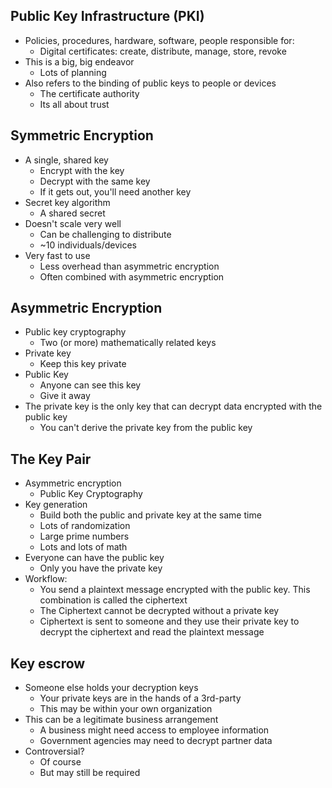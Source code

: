## Public Key Infrastructure (PKI)
- Policies, procedures, hardware, software, people responsible for:
	- Digital certificates: create, distribute, manage, store, revoke
- This is a big, big endeavor
	- Lots of planning
- Also refers to the binding of public keys to people or devices
	- The certificate authority
	- Its all about trust
## Symmetric Encryption
- A single, shared key
	- Encrypt with the key
	- Decrypt with the same key
	- If it gets out, you'll need another key
- Secret key algorithm
	- A shared secret
- Doesn't scale very well
	- Can be challenging to distribute
	- ~10 individuals/devices
- Very fast to use
	- Less overhead than asymmetric encryption
	- Often combined with asymmetric encryption
## Asymmetric Encryption
- Public key cryptography
	- Two (or more) mathematically related keys
- Private key
	- Keep this key private
- Public Key
	- Anyone can see this key
	- Give it away
- The private key is the only key that can decrypt data encrypted with the public key
	- You can't derive the private key from the public key
## The Key Pair
- Asymmetric encryption
	- Public Key Cryptography
- Key generation
	- Build both the public and private key at the same time
	- Lots of randomization
	- Large prime numbers
	- Lots and lots of math
- Everyone can have the public key
	- Only you have the private key
- Workflow:
	- You send a plaintext message encrypted with the public key. This combination is called the ciphertext
	- The Ciphertext cannot be decrypted without a private key
	- Ciphertext is sent to someone and they use their private key to decrypt the ciphertext and read the plaintext message
## Key escrow
- Someone else holds your decryption keys
	- Your private keys are in the hands of a 3rd-party
	- This may be within your own organization
- This can be a legitimate business arrangement
	- A business might need access to employee information
	- Government agencies may need to decrypt partner data
- Controversial?
	- Of course
	- But may still be required